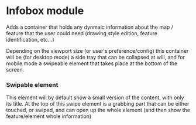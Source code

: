 # Infobox module

Adds a container that holds any dynmaic information about the map / feature that the user could need (drawing style edition, feature identification, etc...)

Depending on the viewport size (or user's preference/config) this container will be (for desktop mode) a side tray that can be collapsed at will,
and for mobile mode a swipeable element that takes place at the bottom of the screen.

### Swipable element

This element will by default show a small version of the content, with only its title.
At the top of this swipe element is a grabbing part that can be either touched, or swiped, and can open up the whole element (and then show the feature/element whole information)
